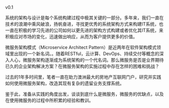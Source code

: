 
v0.1

系统的架构与设计是每个系统构建过程中极其关键的一部分。多年来，我们一直在技术的浪潮中乘风破浪，扬帆奋进，寻找更优秀的系统架构方式来构建IT系统，也一直在积极的学习先进的公司如何以更先进的架构方式构建或者优化其IT系统，来积极应对市场的变化，迅速做出响应，从而为客户提供更多的价值。

微服务架构模式（Microservice Architect Pattern）是近两年在软件架构模式领域里出现的一个新名词。。随着RESTful，云计算、DevOps、持续交付等概念的深入人心，微服务架构逐渐成为系统架构的一个代名词。那么微服务是否是业界期待已久的企业架构解决方案？在微服务架构的实施过程中存在怎样的困难和挑战？

过去的1年多时间里，笔者一直在助力澳洲最大的房地产互联网门户，研究并实践如何使用微服务架构，改造其现有复杂的遗留业务支撑系统。

鉴于此，准备从实践的角度出发，谈谈到底什么是微服务，微服务的优缺点，以及在使用微服务的过程中所积累的经验和教训。
